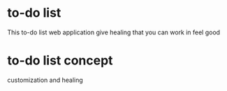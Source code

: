 # to-do list

This to-do list web application give healing that you can work in feel good

# to-do list concept

customization and healing
